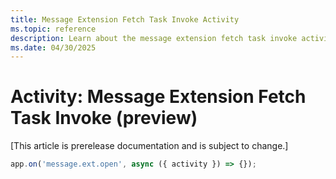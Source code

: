 ```yaml
---
title: Message Extension Fetch Task Invoke Activity
ms.topic: reference
description: Learn about the message extension fetch task invoke activity.
ms.date: 04/30/2025
---
```


# Activity: Message Extension Fetch Task Invoke (preview)

[This article is prerelease documentation and is subject to change.]

```typescript
app.on('message.ext.open', async ({ activity }) => {});
```